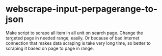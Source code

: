 # webscrape-input-perpagerange-to-json
Make script to scrape all item in all unit on search page. Change the targeted page in needed range, easily. Or because of bad internet connection that makes data scraping is take very long time, so better to scraping it based on page to page in range. 
